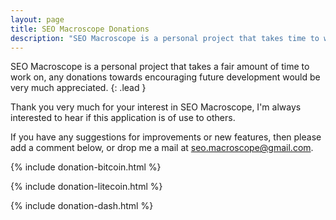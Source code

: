 ```yaml
---
layout: page
title: SEO Macroscope Donations
description: "SEO Macroscope is a personal project that takes time to work on, any donations towards encouraging future development would be very much appreciated."
---
```


SEO Macroscope is a personal project that takes a fair amount of time to work on, any donations towards encouraging future development would be very much appreciated.
{: .lead }

Thank you very much for your interest in SEO Macroscope, I'm always interested to hear if this application is of use to others.

If you have any suggestions for improvements or new features, then please add a comment below, or drop me a mail at <a href="mailto:seo.macroscope@gmail.com">seo.macroscope@gmail.com</a>. 

{% include donation-bitcoin.html %}

{% include donation-litecoin.html %}

{% include donation-dash.html %}
